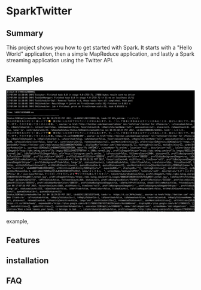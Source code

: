 # SparkTwitter

## Summary
This project shows you how to get started with Spark.  It starts with a "Hello World" application, then a simple MapReduce application, and lastly a Spark streaming application using the Twitter API.

## Examples

![Twitter Stream](src/main/resources/spark_streaming_twitter.png)

example, 

## Features 

## installation 

## FAQ

